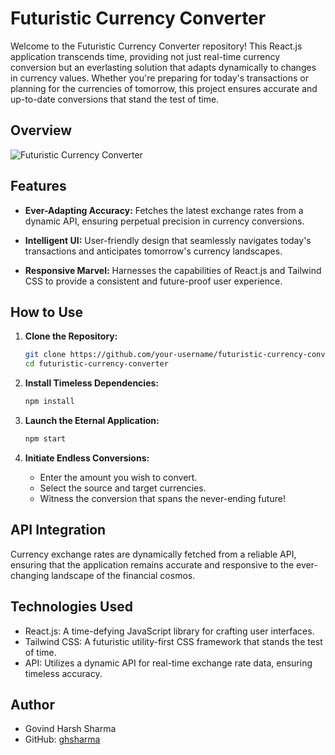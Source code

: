 # Futuristic Currency Converter

Welcome to the Futuristic Currency Converter repository! This React.js application transcends time, providing not just real-time currency conversion but an everlasting solution that adapts dynamically to changes in currency values. Whether you're preparing for today's transactions or planning for the currencies of tomorrow, this project ensures accurate and up-to-date conversions that stand the test of time.

## Overview
![Futuristic Currency Converter](https://github.com/ghsharma/CurrencyFlow/assets/95496933/e9a389f5-b743-42df-8e4c-0eae557414a8)

## Features

- **Ever-Adapting Accuracy:** Fetches the latest exchange rates from a dynamic API, ensuring perpetual precision in currency conversions.

- **Intelligent UI:** User-friendly design that seamlessly navigates today's transactions and anticipates tomorrow's currency landscapes.

- **Responsive Marvel:** Harnesses the capabilities of React.js and Tailwind CSS to provide a consistent and future-proof user experience.

## How to Use

1. **Clone the Repository:**
   ```bash
   git clone https://github.com/your-username/futuristic-currency-converter.git
   cd futuristic-currency-converter
   ```

2. **Install Timeless Dependencies:**
   ```bash
   npm install
   ```

3. **Launch the Eternal Application:**
   ```bash
   npm start
   ```

4. **Initiate Endless Conversions:**
   - Enter the amount you wish to convert.
   - Select the source and target currencies.
   - Witness the conversion that spans the never-ending future!

## API Integration

Currency exchange rates are dynamically fetched from a reliable API, ensuring that the application remains accurate and responsive to the ever-changing landscape of the financial cosmos.

## Technologies Used

- React.js: A time-defying JavaScript library for crafting user interfaces.
- Tailwind CSS: A futuristic utility-first CSS framework that stands the test of time.
- API: Utilizes a dynamic API for real-time exchange rate data, ensuring timeless accuracy.

## Author

- Govind Harsh Sharma
- GitHub: [ghsharma](https://github.com/ghsharma)
